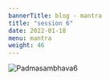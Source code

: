 ```yaml
---
bannerTitle: blog - mantra
title: "session 6"
date: 2022-01-18
menu: mantra
weight: 46
---
```


![Padmasambhava6](/images/mani/padmasambhava/ps06.jpg)  


